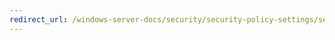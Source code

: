 ```yaml
---
redirect_url: /windows-server-docs/security/security-policy-settings/security-options/domain-member-maximum-machine-account-password-age.md
---
```


